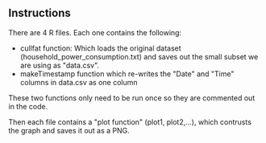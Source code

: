## Instructions

There are 4 R files. Each one contains the following:

- cullfat function: Which loads the original dataset (household_power_consumption.txt) and saves out the small subset we are using as "data.csv".
- makeTimestamp function which re-writes the "Date" and "Time" columns in data.csv as one column

These two functions only need to be run once so they are commented out in the code.

Then each file contains a "plot function" (plot1, plot2,...), which contrusts the graph and saves it out as a PNG.